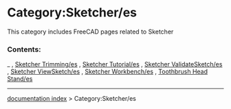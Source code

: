 # Category:Sketcher/es
This category includes FreeCAD pages related to Sketcher

### Contents:

_ , [Sketcher Trimming/es](Sketcher_Trimming/es.md) , [Sketcher Tutorial/es](Sketcher_Tutorial/es.md) , [Sketcher ValidateSketch/es](Sketcher_ValidateSketch/es.md) , [Sketcher ViewSketch/es](Sketcher_ViewSketch/es.md) , [Sketcher Workbench/es](Sketcher_Workbench/es.md) , [Toothbrush Head Stand/es](Toothbrush_Head_Stand/es.md)

---
[documentation index](../README.md) > Category:Sketcher/es
